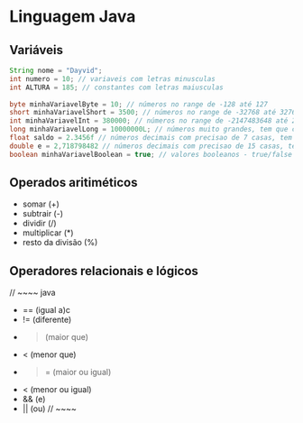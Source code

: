 # Linguagem Java

## Variáveis

~~~ java
String nome = "Dayvid";
int numero = 10; // variaveis com letras minusculas
int ALTURA = 185; // constantes com letras maiusculas 
 
byte minhaVariavelByte = 10; // números no range de -128 até 127
short minhaVariavelShort = 3500; // números no range de -32768 até 32767
int minhaVariavelInt = 380000; // números no range de -2147483648 até 2147483647
long minhaVariavelLong = 10000000L; // números muito grandes, tem que colocar o "L" no final
float saldo = 2.3456f // números decimais com precisao de 7 casas, tem que colocar o "f" no final
double e = 2,718798482 // números decimais com precisao de 15 casas, tem que colocar o "f" no final
boolean minhaVariavelBoolean = true; // valores booleanos - true/false
~~~

## Operados aritiméticos 

- somar (+)
- subtrair (-)
- dividir (/)
- multiplicar (*)
- resto da divisão (%)

## Operadores relacionais e lógicos
// ~~~~ java 
- == (igual a)c 
- != (diferente)
- > (maior que)
- < (menor que)
- >= (maior ou igual)
- < (menor ou igual)
- && (e)
- || (ou)
// ~~~~
